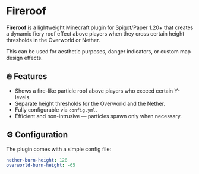 # Fireroof

**Fireroof** is a lightweight Minecraft plugin for Spigot/Paper 1.20+ that creates a dynamic fiery roof effect above players when they cross certain height thresholds in the Overworld or Nether.

This can be used for aesthetic purposes, danger indicators, or custom map design effects.

## 🔥 Features

- Shows a fire-like particle roof above players who exceed certain Y-levels.
- Separate height thresholds for the Overworld and the Nether.
- Fully configurable via `config.yml`.
- Efficient and non-intrusive — particles spawn only when necessary.

## ⚙️ Configuration

The plugin comes with a simple config file:

```yaml
nether-burn-height: 128
overworld-burn-height: -65
